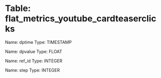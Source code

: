 Table: flat_metrics_youtube_cardteaserclicks
============================================

Name: dptime
Type: TIMESTAMP

Name: dpvalue
Type: FLOAT

Name: ref_id
Type: INTEGER

Name: step
Type: INTEGER

